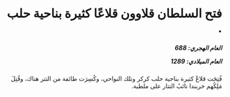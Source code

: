 <h1 dir="rtl">فتح السلطان قلاوون قلاعًا كثيرة بناحية حلب .</h1>

<h5 dir="rtl">العام الهجري:  688

العام الميلادي: 1289

</h5>

<p dir="rtl">فُتِحَت قلاعٌ كثيرة بناحية حلب كركر وتلك النواحي، وكُسِرَت طائفة من التتر هناك، وقُتِلَ مَلِكُهم خربندا نائبُ التتار على ملطية.</p></br>
